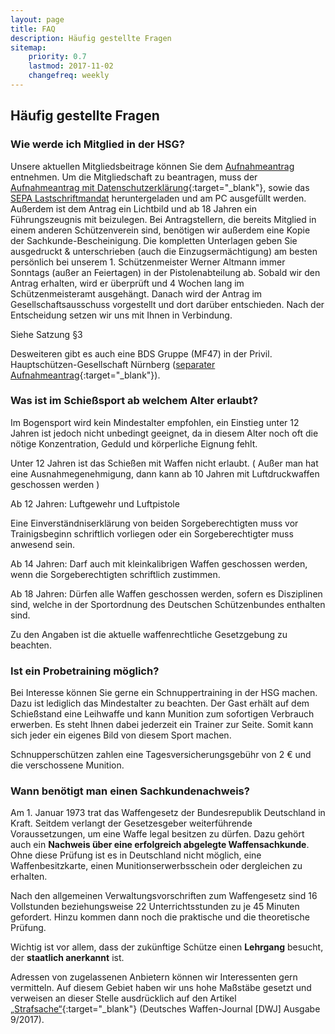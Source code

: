 ```yaml
---
layout: page
title: FAQ
description: Häufig gestellte Fragen
sitemap:
    priority: 0.7
    lastmod: 2017-11-02
    changefreq: weekly
---
```


## Häufig gestellte Fragen

### Wie werde ich Mitglied in der HSG?

Unsere aktuellen Mitgliedsbeitrage können Sie dem [Aufnahmeantrag](/formulare/Aufnahmeantrag_pHSG_05-05-2023.pdf) entnehmen. Um die Mitgliedschaft zu beantragen, muss der [Aufnahmeantrag mit Datenschutzerklärung](/formulare/Aufnahmeantrag_pHSG_05-05-2023.pdf){:target="_blank"}, sowie das [SEPA Lastschriftmandat](/formulare/SEPA-Mandat_Formular_2024-12.pdf) heruntergeladen und am PC ausgefüllt werden.
Außerdem ist dem Antrag ein Lichtbild und ab 18 Jahren ein Führungszeugnis mit beizulegen. Bei Antragstellern, die bereits Mitglied in einem anderen Schützenverein sind, benötigen wir außerdem eine Kopie der Sachkunde-Bescheinigung. Die kompletten Unterlagen geben Sie ausgedruckt & unterschrieben (auch die Einzugsermächtigung) am besten persönlich bei unserem 1. Schützenmeister Werner Altmann immer Sonntags (außer an Feiertagen) in der Pistolenabteilung ab.
Sobald wir den Antrag erhalten, wird er überprüft und 4 Wochen lang im Schützenmeisteramt ausgehängt. Danach
wird der Antrag im Gesellschaftsausschuss vorgestellt und dort darüber entschieden. Nach der Entscheidung setzen wir uns mit Ihnen in Verbindung.

Siehe Satzung §3

Desweiteren gibt es auch eine BDS Gruppe (MF47) in der Privil. Hauptschützen-Gesellschaft Nürnberg ([separater Aufnahmeantrag](/formulare/Aufnahmeantrag_pHSG_BDS-06-2024.pdf){:target="_blank"}).


### Was ist im Schießsport ab welchem Alter erlaubt?

Im Bogensport wird kein Mindestalter empfohlen, ein Einstieg unter 12 Jahren ist jedoch nicht unbedingt geeignet, da in diesem Alter noch oft die nötige Konzentration, Geduld und körperliche Eignung fehlt.

Unter 12 Jahren ist das Schießen mit Waffen nicht erlaubt. ( Außer man hat eine Ausnahmegenehmigung, dann kann ab 10 Jahren mit Luftdruckwaffen geschossen werden )

Ab 12 Jahren: Luftgewehr und Luftpistole

Eine Einverständniserklärung von beiden Sorgeberechtigten muss vor Trainigsbeginn schriftlich vorliegen oder ein Sorgeberechtigter muss anwesend sein.

Ab 14 Jahren: Darf auch mit kleinkalibrigen Waffen geschossen werden, wenn die Sorgeberechtigten schriftlich zustimmen.

Ab 18 Jahren: Dürfen alle Waffen geschossen werden, sofern es Disziplinen sind, welche in der Sportordnung des Deutschen Schützenbundes enthalten sind.

 Zu den Angaben ist die aktuelle waffenrechtliche Gesetzgebung zu beachten.


### Ist ein Probetraining möglich?

Bei Interesse können Sie gerne ein Schnuppertraining in der HSG machen. Dazu ist lediglich das
Mindestalter zu beachten. Der Gast erhält auf dem Schießstand eine Leihwaffe und kann Munition zum
sofortigen Verbrauch erwerben. Es steht Ihnen dabei jederzeit ein Trainer zur Seite. Somit kann sich jeder ein eigenes Bild von diesem Sport machen.

Schnupperschützen zahlen eine Tagesversicherungsgebühr von 2 € und die verschossene Munition.

### Wann benötigt man einen Sachkundenachweis?

Am 1. Januar 1973 trat das Waffengesetz der Bundesrepublik Deutschland in Kraft. Seitdem verlangt der Gesetzesgeber weiterführende Voraussetzungen, um eine Waffe legal besitzen zu dürfen. Dazu gehört auch ein **Nachweis über eine erfolgreich abgelegte Waffensachkunde**. Ohne diese Prüfung ist es in Deutschland nicht möglich, eine Waffenbesitzkarte, einen Munitionserwerbsschein oder dergleichen zu erhalten.

Nach den allgemeinen Verwaltungsvorschriften zum Waffengesetz sind 16 Vollstunden beziehungsweise 22 Unterrichtsstunden zu je 45 Minuten gefordert. Hinzu kommen dann noch die praktische und die theoretische Prüfung.

Wichtig ist vor allem, dass der zukünftige Schütze einen **Lehrgang** besucht, der **staatlich anerkannt** ist. 

Adressen von zugelassenen Anbietern können wir Interessenten gern vermitteln. Auf diesem Gebiet haben wir uns hohe Maßstäbe gesetzt und verweisen an dieser Stelle ausdrücklich auf den Artikel [„Strafsache“](/formulare/Strafsache_Sachkunde_Kurs.pdf){:target="_blank"} (Deutsches Waffen-Journal [DWJ] Ausgabe 9/2017).
